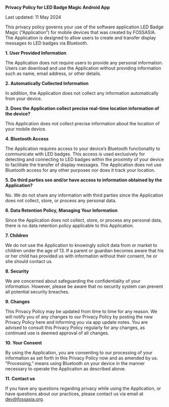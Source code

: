 **Privacy Policy for LED Badge Magic Android App**

Last updated: 11 May 2024

This privacy policy governs your use of the software application LED Badge Magic (“Application”) for mobile devices that was created by FOSSASIA. The Application is designed to allow users to create and transfer display messages to LED badges via Bluetooth.

**1. User Provided Information**

The Application does not require users to provide any personal information. Users can download and use the Application without providing information such as name, email address, or other details.

**2. Automatically Collected Information**

In addition, the Application does not collect any information automatically from your device.

**3. Does the Application collect precise real-time location information of the device?**

This Application does not collect precise information about the location of your mobile device.

**4. Bluetooth Access**

The Application requires access to your device’s Bluetooth functionality to communicate with LED badges. This access is used exclusively for detecting and connecting to LED badges within the proximity of your device to facilitate the transfer of display messages. The Application does not use Bluetooth access for any other purposes nor does it track your location.

**5. Do third parties see and/or have access to information obtained by the Application?**

No. We do not share any information with third parties since the Application does not collect, store, or process any personal data.

**6. Data Retention Policy, Managing Your Information**

Since the Application does not collect, store, or process any personal data, there is no data retention policy applicable to this Application.

**7. Children**

We do not use the Application to knowingly solicit data from or market to children under the age of 13. If a parent or guardian becomes aware that his or her child has provided us with information without their consent, he or she should contact us.

**8. Security**

We are concerned about safeguarding the confidentiality of your information. However, please be aware that no security system can prevent all potential security breaches.

**9. Changes**

This Privacy Policy may be updated from time to time for any reason. We will notify you of any changes to our Privacy Policy by posting the new Privacy Policy here and informing you via app update notes. You are advised to consult this Privacy Policy regularly for any changes, as continued use is deemed approval of all changes.

**10. Your Consent**

By using the Application, you are consenting to our processing of your information as set forth in this Privacy Policy now and as amended by us. "Processing,” means using Bluetooth on your device in the manner necessary to operate the Application as described above.

**11. Contact us**

If you have any questions regarding privacy while using the Application, or have questions about our practices, please contact us via email at dev@fossasia.org.

